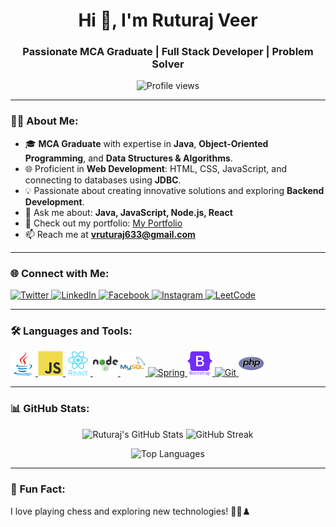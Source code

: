 <h1 align="center">Hi 👋, I'm Ruturaj Veer</h1>
<h3 align="center">
  Passionate MCA Graduate | Full Stack Developer | Problem Solver
</h3>

<p align="center">
  <img src="https://komarev.com/ghpvc/?username=ruturajveer143&label=Profile%20views&color=0e75b6&style=flat" alt="Profile views" />
</p>

---

### 👨‍💻 About Me:
- 🎓 **MCA Graduate** with expertise in **Java**, **Object-Oriented Programming**, and **Data Structures & Algorithms**.
- 🌐 Proficient in **Web Development**: HTML, CSS, JavaScript, and connecting to databases using **JDBC**.
- 💡 Passionate about creating innovative solutions and exploring **Backend Development**.
- 💬 Ask me about: **Java, JavaScript, Node.js, React**
- 🌟 Check out my portfolio: [My Portfolio](https://ruturajveer143.github.io/profile/)
- 📫 Reach me at **vruturaj633@gmail.com**

---

### 🌐 Connect with Me:
<p align="left">
  <a href="https://twitter.com/ruturaj_143_" target="_blank">
    <img src="https://img.shields.io/badge/Twitter-%231DA1F2.svg?&style=for-the-badge&logo=twitter&logoColor=white" alt="Twitter">
  </a>
  <a href="https://linkedin.com/in/ruturaj-veer-143veer" target="_blank">
    <img src="https://img.shields.io/badge/LinkedIn-%230077B5.svg?&style=for-the-badge&logo=linkedin&logoColor=white" alt="LinkedIn">
  </a>
  <a href="https://fb.com/ruturaj.veer.37" target="_blank">
    <img src="https://img.shields.io/badge/Facebook-%231877F2.svg?&style=for-the-badge&logo=facebook&logoColor=white" alt="Facebook">
  </a>
  <a href="https://instagram.com/ruturaj.143" target="_blank">
    <img src="https://img.shields.io/badge/Instagram-%23E4405F.svg?&style=for-the-badge&logo=instagram&logoColor=white" alt="Instagram">
  </a>
  <a href="https://www.leetcode.com/vruturaj633" target="_blank">
    <img src="https://img.shields.io/badge/LeetCode-%23FFA116.svg?&style=for-the-badge&logo=leetcode&logoColor=black" alt="LeetCode">
  </a>
</p>

---

### 🛠️ Languages and Tools:
<p align="left">
  <a href="https://www.java.com" target="_blank">
    <img src="https://raw.githubusercontent.com/devicons/devicon/master/icons/java/java-original.svg" alt="Java" width="40" height="40"/>
  </a>
  <a href="https://developer.mozilla.org/en-US/docs/Web/JavaScript" target="_blank">
    <img src="https://raw.githubusercontent.com/devicons/devicon/master/icons/javascript/javascript-original.svg" alt="JavaScript" width="40" height="40"/>
  </a>
  <a href="https://reactjs.org/" target="_blank">
    <img src="https://raw.githubusercontent.com/devicons/devicon/master/icons/react/react-original-wordmark.svg" alt="React" width="40" height="40"/>
  </a>
  <a href="https://nodejs.org" target="_blank">
    <img src="https://raw.githubusercontent.com/devicons/devicon/master/icons/nodejs/nodejs-original-wordmark.svg" alt="Node.js" width="40" height="40"/>
  </a>
  <a href="https://www.mysql.com/" target="_blank">
    <img src="https://raw.githubusercontent.com/devicons/devicon/master/icons/mysql/mysql-original-wordmark.svg" alt="MySQL" width="40" height="40"/>
  </a>
  <a href="https://spring.io/" target="_blank">
    <img src="https://www.vectorlogo.zone/logos/springio/springio-icon.svg" alt="Spring" width="40" height="40"/>
  </a>
  <a href="https://getbootstrap.com" target="_blank">
    <img src="https://raw.githubusercontent.com/devicons/devicon/master/icons/bootstrap/bootstrap-plain-wordmark.svg" alt="Bootstrap" width="40" height="40"/>
  </a>
  <a href="https://git-scm.com/" target="_blank">
    <img src="https://www.vectorlogo.zone/logos/git-scm/git-scm-icon.svg" alt="Git" width="40" height="40"/>
  </a>
  <a href="https://www.php.net" target="_blank">
    <img src="https://raw.githubusercontent.com/devicons/devicon/master/icons/php/php-original.svg" alt="PHP" width="40" height="40"/>
  </a>
</p>

---

### 📊 GitHub Stats:
<p align="center">
  <img src="https://github-readme-stats.vercel.app/api?username=ruturajveer143&show_icons=true&locale=en&theme=radical" alt="Ruturaj's GitHub Stats" />
  <img src="https://github-readme-streak-stats.herokuapp.com/?user=ruturajveer143&theme=radical" alt="GitHub Streak" />
</p>

<p align="center">
  <img src="https://github-readme-stats.vercel.app/api/top-langs/?username=ruturajveer143&layout=compact&theme=radical" alt="Top Languages" />
</p>

---

### 🚀 Fun Fact:
I love playing chess and exploring new technologies! 🕵️‍♂️♟️
